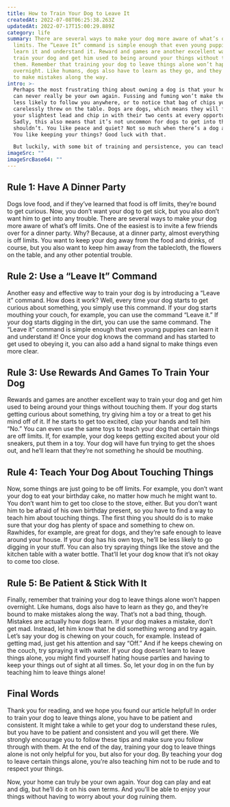 ```yaml
---
title: How to Train Your Dog to Leave It
createdAt: 2022-07-08T06:25:38.263Z
updatedAt: 2022-07-17T15:00:29.889Z
category: life
summary: There are several ways to make your dog more aware of what’s off
  limits. The “Leave It” command is simple enough that even young puppies can
  learn it and understand it. Reward and games are another excellent way to
  train your dog and get him used to being around your things without touching
  them. Remember that training your dog to leave things alone won’t happen
  overnight. Like humans, dogs also have to learn as they go, and they’re bound
  to make mistakes along the way.
intro: >-
  Perhaps the most frustrating thing about owning a dog is that your house
  can never really be your own again. Fussing and fuming won’t make them any
  less likely to follow you anywhere, or to notice that bag of chips you just
  carelessly threw on the table. Dogs are dogs, which means they will follow
  your slightest lead and chip in with their two cents at every opportunity.
  Sadly, this also means that it’s not uncommon for dogs to get into things they
  shouldn’t. You like peace and quiet? Not so much when there’s a dog around.
  You like keeping your things? Good luck with that. 

  But luckily, with some bit of training and persistence, you can teach your pup exactly what’s off limits and exactly where to leave it instead. Best of all, all these tricks take very little time and effort on our part. It doesn’t have to be hard! Let’s check out how!
imageSrc: ""
imageSrcBase64: ""
---
```


## Rule 1: Have A Dinner Party

Dogs love food, and if they’ve learned that food is off limits, they’re bound to get curious. Now, you don’t want your dog to get sick, but you also don’t want him to get into any trouble. There are several ways to make your dog more aware of what’s off limits. One of the easiest is to invite a few friends over for a dinner party. Why? Because, at a dinner party, almost everything is off limits. You want to keep your dog away from the food and drinks, of course, but you also want to keep him away from the tablecloth, the flowers on the table, and any other potential trouble.

## Rule 2: Use a “Leave It” Command

Another easy and effective way to train your dog is by introducing a “Leave it” command. How does it work? Well, every time your dog starts to get curious about something, you simply use this command. If your dog starts mouthing your couch, for example, you can use the command “Leave it.” If your dog starts digging in the dirt, you can use the same command. The “Leave it” command is simple enough that even young puppies can learn it and understand it! Once your dog knows the command and has started to get used to obeying it, you can also add a hand signal to make things even more clear.

## Rule 3: Use Rewards And Games To Train Your Dog

Rewards and games are another excellent way to train your dog and get him used to being around your things without touching them. If your dog starts getting curious about something, try giving him a toy or a treat to get his mind off of it. If he starts to get too excited, clap your hands and tell him “No.” You can even use the same toys to teach your dog that certain things are off limits. If, for example, your dog keeps getting excited about your old sneakers, put them in a toy. Your dog will have fun trying to get the shoes out, and he’ll learn that they’re not something he should be mouthing.

## Rule 4: Teach Your Dog About Touching Things

Now, some things are just going to be off limits. For example, you don’t want your dog to eat your birthday cake, no matter how much he might want to. You don’t want him to get too close to the stove, either. But you don’t want him to be afraid of his own birthday present, so you have to find a way to teach him about touching things. The first thing you should do is to make sure that your dog has plenty of space and something to chew on. Rawhides, for example, are great for dogs, and they’re safe enough to leave around your house. If your dog has his own toys, he’ll be less likely to go digging in your stuff. You can also try spraying things like the stove and the kitchen table with a water bottle. That’ll let your dog know that it’s not okay to come too close.

## Rule 5: Be Patient & Stick With It

Finally, remember that training your dog to leave things alone won’t happen overnight. Like humans, dogs also have to learn as they go, and they’re bound to make mistakes along the way. That’s not a bad thing, though. Mistakes are actually how dogs learn. If your dog makes a mistake, don’t get mad. Instead, let him know that he did something wrong and try again. Let’s say your dog is chewing on your couch, for example. Instead of getting mad, just get his attention and say “Off.” And if he keeps chewing on the couch, try spraying it with water. If your dog doesn’t learn to leave things alone, you might find yourself hating house parties and having to keep your things out of sight at all times. So, let your dog in on the fun by teaching him to leave things alone!

## Final Words

Thank you for reading, and we hope you found our article helpful! In order to train your dog to leave things alone, you have to be patient and consistent. It might take a while to get your dog to understand these rules, but you have to be patient and consistent and you will get there. We strongly encourage you to follow these tips and make sure you follow through with them. At the end of the day, training your dog to leave things alone is not only helpful for you, but also for your dog. By teaching your dog to leave certain things alone, you’re also teaching him not to be rude and to respect your things.

Now, your home can truly be your own again. Your dog can play and eat and dig, but he’ll do it on his own terms. And you’ll be able to enjoy your things without having to worry about your dog ruining them.
